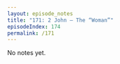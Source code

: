 ```yaml
---
layout: episode_notes
title: "171: 2 John — The “Woman”"
episodeIndex: 174
permalink: /171
---
```

No notes yet.
